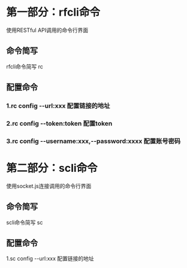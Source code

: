 # 第一部分：rfcli命令
使用RESTful API调用的命令行界面

## 命令简写
rfcli命令简写 rc

## 配置命令
### 1.rc config --url:xxx 配置链接的地址
### 2.rc config --token:token  配置token
### 3.rc config --username:xxx,--password:xxxx 配置账号密码





# 第二部分：scli命令
使用socket.js连接调用的命令行界面

## 命令简写
scli命令简写 sc

## 配置命令
1.sc config --url:xxx 配置链接的地址



